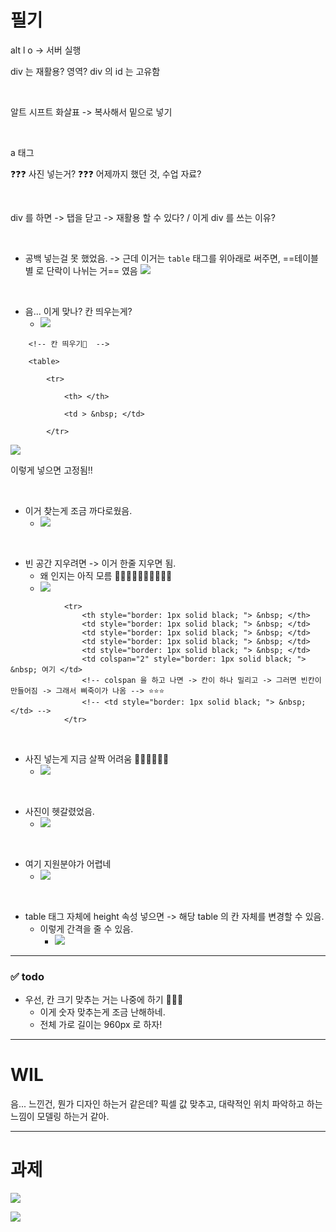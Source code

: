 

# 필기 
alt l o -> 서버 실행 

div 는 재활용? 영역? 
div 의 id 는 고유함 

<br>

알트 시프트 화살표 -> 복사해서 밑으로 넣기 

<br>

a 태그 

❓❓❓ 사진 넣는거? 
❓❓❓ 어제까지 했던 것, 수업 자료? 

<br>

div 를 하면 -> 탭을 닫고 -> 재활용 할 수 있다? / 이게 div 를 쓰는 이유? 


<br>

- 공백 넣는걸 못 했었음. -> 근데 이거는 `table` 태그를 위아래로 써주면, ==테이블별 로 단락이 나뉘는 거== 였음 
![](https://i.imgur.com/ApoTSpS.png)

<br>

- 음... 이게 맞나? 칸 띄우는게? 
	- ![](https://i.imgur.com/3roeIb5.png)

``` 
    <!-- 칸 띄우기📛  -->

    <table>

        <tr>

            <th> </th>

            <td > &nbsp; </td>

        </tr>
```

![](https://i.imgur.com/l4Aljom.png)

이렇게 넣으면 고정됨!! 


<br>

- 이거 찾는게 조금 까다로웠음. 
	- ![](https://i.imgur.com/8DNjjDX.png)


<br>

- 빈 공간 지우려면 -> 이거 한줄 지우면 됨. 
	- 왜 인지는 아직 모름 📛📛📛📛📛📛📛📛📛📛 
	- ![](https://i.imgur.com/A7IXLLP.png)

``` 
            <tr>
                <th style="border: 1px solid black; "> &nbsp; </th>
                <td style="border: 1px solid black; "> &nbsp; </td>
                <td style="border: 1px solid black; "> &nbsp; </td>
                <td style="border: 1px solid black; "> &nbsp; </td>
                <td style="border: 1px solid black; "> &nbsp; </td>
                <td colspan="2" style="border: 1px solid black; "> &nbsp; 여기 </td>
                <!-- colspan 을 하고 나면 -> 칸이 하나 밀리고 -> 그러면 빈칸이 만들어짐 -> 그래서 삐죽이가 나옴 --> ⭐⭐⭐ 
                <!-- <td style="border: 1px solid black; "> &nbsp; </td> -->
            </tr>
```


<br>

- 사진 넣는게 지금 살짝 어려움 📛📛📛📛📛📛 
	- ![](https://i.imgur.com/MupEmtr.png)


<br>

- 사진이 헷갈렸었음. 
	- ![](https://i.imgur.com/gXhplFo.png)


<br>

- 여기 지원분야가 어렵네 
	- ![](https://i.imgur.com/SrN8iFY.png)

<br>

- table 태그 자체에 height 속성 넣으면 -> 해당 table 의 칸 자체를 변경할 수 있음. 
	- 이렇게 간격을 줄 수 있음. 
		- ![](https://i.imgur.com/U1iz9qR.png)







--- 
### ✅ todo 

- 우선, 칸 크기 맞추는 거는 나중에 하기 📛📛📛 
	- 이게 숫자 맞추는게 조금 난해하네. 
	- 전체 가로 길이는 960px 로 하자! 




--- 

# WIL 

음... 느낀건, 뭔가 디자인 하는거 같은데? 
픽셀 값 맞추고, 
대략적인 위치 파악하고 하는 느낌이 
모델링 하는거 같아. 


--- 

# 과제 

![](https://i.imgur.com/maZmxCT.png)

![](https://i.imgur.com/roUihcn.png)




